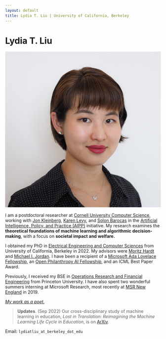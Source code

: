 ```yaml
---
layout: default
title: Lydia T. Liu | University of California, Berkeley
---
```

	
	
# Lydia T. Liu #

<img src="img/2021.jpg" alt="Photo" class="leftside_image" title="Hello!">

I am a postdoctoral researcher at [Cornell University Computer Science](http://cis.cornell.edu/cornell-computing-information-science), working with [Jon Kleinberg](https://www.cs.cornell.edu/home/kleinber/), [Karen Levy](https://www.karen-levy.net), and [Solon Barocas](http://solon.barocas.org) in  the [Artificial Intelligence, Policy, and Practice (AIPP)](https://aipp.cis.cornell.edu) initiative. My research examines the **theoretical foundations of machine learning and algorithmic decision-making**, with a focus on **societal impact and welfare.** <!-- Other interests include microeconomics and high-dimensional statistics.--> 

I obtained my PhD in [Electrical Engineering and Computer Sciences](https://eecs.berkeley.edu/) from University of California, Berkeley in 2022. My advisors were [Moritz Hardt](http://mrtz.org/) and [Michael I. Jordan](https://people.eecs.berkeley.edu/~jordan/). I have been a recipient of a [Microsoft Ada Lovelace Fellowship](https://www.microsoft.com/en-us/research/academic-program/ada-lovelace-fellowship/), an [Open Philanthropy AI Fellowship](https://www.openphilanthropy.org/focus/global-catastrophic-risks/potential-risks-advanced-artificial-intelligence/open-phil-ai-fellowship-2019-class), and an ICML Best Paper Award.


Previously, I received my BSE in [Operations Research and Financial Engineering](https://orfe.princeton.edu/) from Princeton University. I have also spent two wonderful summers interning at Microsoft Research, most recently at [MSR New England](https://www.microsoft.com/en-us/research/lab/microsoft-research-new-england/) in 2019.

<!-- [pictures](https://www.flickr.com/photos/158535173@N08/) --> 
[*My work as a poet.*](/writing)



> **Updates**. (Sep 2022) Our cross-disciplinary study of machine learning in education, *Lost in Translation: Reimagining the Machine Learning Life Cycle in Education*, is on [ArXiv](http://arxiv.org/abs/2209.03929).
<!--  (Oct 2021) [I attended MIT EECS Rising Stars 2021](https://risingstars21-eecs.mit.edu/liu-lydia-tingruo/)---[apply](https://risingstars21-eecs.mit.edu) for the fall 2022 workshop at UT Austin! We presented our [poster for _Strategic ranking_](/assets/strategic_ranking_poster.pdf) at the inaugural ACM conference on EAAMO. [_Bandit Learning in Decentralized Matching Markets_](https://jmlr.org/papers/v22/20-1429.html) is in vol. 22 of JMLR. See [EC workshop poster](/assets/decentralizedbandits_poster.pdf) and [FODSI talk](/assets/learning_markets.pdf).--> 


			
Email: `lydiatliu_at_berkeley_dot_edu`



